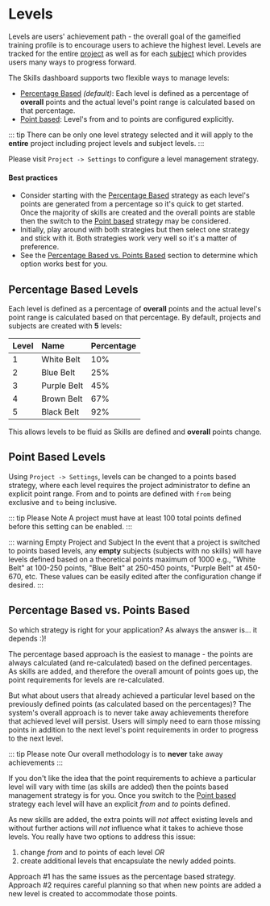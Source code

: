 # Levels

Levels are users' achievement path - the overall goal of the gameified training profile is to encourage users to achieve the highest level. 
Levels are tracked for the entire [project](/dashboard/user-guide/projects.html) as well as for each [subject](/dashboard/user-guide/subjects.html) which provides users many ways to progress forward.    

The Skills dashboard supports two flexible ways to manage levels: 
  - [Percentage Based](#percentage-based-levels) *(default)*: Each level is defined as a percentage of **overall** points and the actual level's point range is calculated based on that percentage.  
  - [Point based](#point-based-levels): Level's from and to points are configured explicitly.    

::: tip
There can be only one level strategy selected and it will apply to the **entire** project including project levels and subject levels.
:::

Please visit ``Project -> Settings`` to configure a level management strategy. 

#### Best practices   
- Consider starting with the [Percentage Based](#percentage-based-levels) strategy as each level's points are generated from a percentage so it's quick to get started. Once the majority of skills are created and the overall points are stable then the switch to the [Point based](#point-based-levels) strategy may be considered. 
- Initially, play around with both strategies but then select one strategy and stick with it. Both strategies work very well so it's a matter of preference.
- See the [Percentage Based vs. Points Based](#percentage-based-vs-points-based) section to determine which option works best for you.

## Percentage Based Levels

Each level is defined as a percentage of **overall** points and the actual level's point range is calculated based on that percentage.
By default, projects and subjects are created with **5** levels:
 
| Level | Name | Percentage |  
|:------- |:----------- |:----------- |
| 1 | White Belt | 10% |
| 2 | Blue Belt | 25% | 
| 3 | Purple Belt | 45% | 
| 4 | Brown Belt | 67% | 
| 5 | Black Belt | 92% | 

This allows levels to be fluid as Skills are defined and **overall** points change. 

## Point Based Levels

Using ``Project -> Settings``, levels can be changed to a points based strategy, where each level requires the project administrator to define an explicit point range. From and to points are defined with ``from`` being exclusive and ``to`` being inclusive. 

::: tip Please Note
 A project must have at least 100 total points defined before this setting can be enabled.
::: 
 
::: warning Empty Project and Subject
In the event that a project is switched to points based levels, any **empty** subjects (subjects with no skills) will have levels defined
based on a theoretical points maximum of 1000 e.g., "White Belt" at 100-250 points, "Blue Belt" at 250-450 points, "Purple Belt" at 450-670, etc. These values can 
be easily edited after the configuration change if desired.
:::

## Percentage Based vs. Points Based
 
So which strategy is right for your application? As always the answer is... it depends :)!

The percentage based approach is the easiest to manage - the points are always calculated (and re-calculated) based on the defined percentages. 
As skills are added, and therefore the overall amount of points goes up, the point requirements for levels are re-calculated. 

But what about users that already achieved a particular level based on the previously defined points (as calculated based on the percentages)? 
The system's overall approach is to never take away achievements therefore that achieved level will persist. 
Users will simply need to earn those missing points in addition to the next level's point requirements in order to progress to the next level.

::: tip Please note
Our overall methodology is to **never** take away achievements
::: 

If you don't like the idea that the point requirements to achieve a particular level will vary with time (as skills are added) then the points based management strategy is for you. 
Once you switch to the [Point based](#point-based-levels) strategy each level will have an explicit *from* and *to* points defined. 

As new skills are added, the extra points will *not* affect existing levels and without further actions will *not* influence what it takes to achieve those levels. 
You really have two options to address this issue:
 1. change *from* and *to* points of each level *OR* 
 1. create additional levels that encapsulate the newly added points.

Approach #1 has the same issues as the percentage based strategy. Approach #2 requires careful planning so that when new points are added a new level is created to accommodate those points.    
